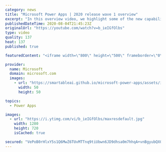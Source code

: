 ```yaml
---
category: news
title: "Microsoft Power Apps | 2020 release wave 1 overview"
excerpt: "In this overview video, we highlight some of the new capabilities included in the latest update to Microsoft Power Apps.      Here are the capabilities covered:     UI enhancements       • Save is always visible       • Chart formatting  Grid user experience enhancements       • Conditional search  "
publishedDateTime: 2020-08-04T21:45:23Z
originalUrl: "https://youtube.com/watch?v=b_ieIGfOlbs"
type: video
quality: 137
heat: 137
published: true

featuredContent: "<iframe width=\"800\" height=\"500\" frameborder=\"0\" src=\"https://www.youtube.com/embed/b_ieIGfOlbs\" allow=\"accelerometer; autoplay; encrypted-media; gyroscope; picture-in-picture\" allowfullscreen></iframe>"

provider:
  name: Microsoft
  domain: microsoft.com
  images:
    - url: "https://smartableai.github.io/microsoft-power-apps/assets/images/organizations/microsoft.com-50x50.jpg"
      width: 50
      height: 50

topics:
  - Power Apps

images:
  - url: "https://i.ytimg.com/vi/b_ieIGfOlbs/maxresdefault.jpg"
    width: 1280
    height: 720
    isCached: true

secured: "VePoB0rHlxY5s1Q6MwZ6TUvMTTnq9tiUbwn6JD9dhsa0m7hhqA+vnBgyubQX0pmcmeM+I1IVgzWKuzaDzN3FUQ1l6Ni+dKbpzR0TlFCBeNnIqU7JKK3tk5s1AurLT2CxwHDFVXZ6TcPB1XGyhejT3RqiX6ICDrMhxiZY5zyXCxDZWsgBSOl9Re52XGY10pwXchZJbIbqWe3nY/xI82o5ryC8HXjM3jWbbSoDsUsfZMC1u/4wy8btPVClEyAPZSCZIcLUILfvP/bjMCbF0FgOH8i6nznt9VfhIMLyMdpbSFvI5ldirvgOicDl7ssnmfhUsJxtViNFsHZjxx6cNFFK5tl0b89M+Tpm3jYqSEjRdM8/JLgHGEwy7Db8dR4z849ZyNfwCAlExP+Ey0gfRpeU17EOrhjs/hXqzUUpQ1EzMdPaz069t3k9qBEil9eKtZny;csBaTqLwpRGV39Lh/EmkhQ=="
---
```


